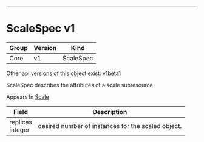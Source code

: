 

-----------
# ScaleSpec v1



Group        | Version     | Kind
------------ | ---------- | -----------
Core | v1 | ScaleSpec




<aside class="notice">Other api versions of this object exist: <a href="#scalespec-v1beta1">v1beta1</a> </aside>


ScaleSpec describes the attributes of a scale subresource.

<aside class="notice">
Appears In <a href="#scale-v1">Scale</a> </aside>

Field        | Description
------------ | -----------
replicas <br /> integer | desired number of instances for the scaled object.







